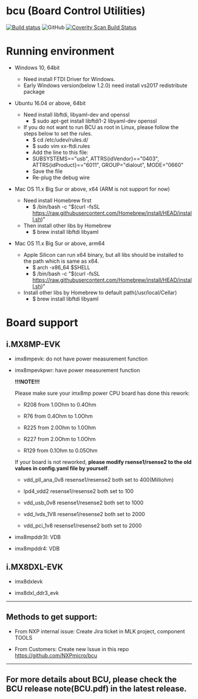 # bcu (Board Control Utilities)

[![Build status](https://ci.appveyor.com/api/projects/status/github/NXPmicro/bcu?svg=true)](https://ci.appveyor.com/project/nxpfrankli/bcu)
![GitHub](https://img.shields.io/github/license/NXPmicro/bcu.svg)
[![Coverity Scan Build Status](https://scan.coverity.com/projects/18825/badge.svg)](https://scan.coverity.com/projects/nxpmicro-bcu)

# **Running environment**

 - Windows 10, 64bit
    - Need install FTDI Driver for Windows.
    - Early Windows version(below 1.2.0) need install vs2017 redistribute package

 - Ubuntu 16.04 or above, 64bit
    - Need install libftdi, libyaml-dev and openssl
      - $ sudo apt-get install libftdi1-2 libyaml-dev openssl
    - If you do not want to run BCU as root in Linux, please follow the steps below to set the rules.
      - $ cd /etc/udev/rules.d/
      - $ sudo vim xx-ftdi.rules
      - Add the line to this file: 
      - SUBSYSTEMS=="usb", ATTRS{idVendor}=="0403", ATTRS{idProduct}=="6011", GROUP="dialout", MODE="0660"
      - Save the file
      - Re-plug the debug wire

 - Mac OS 11.x Big Sur or above, x64 (ARM is not support for now)
    - Need install Homebrew first
      - $ /bin/bash -c "$(curl -fsSL https://raw.githubusercontent.com/Homebrew/install/HEAD/install.sh)"
    - Then install other libs by Homebrew
      - $ brew install libftdi libyaml
 - Mac OS 11.x Big Sur or above, arm64
    - Apple Silicon can run x64 binary, but all libs should be installed to the path which is same as x64.
      - $ arch -x86_64 $SHELL
      - $ /bin/bash -c "$(curl -fsSL https://raw.githubusercontent.com/Homebrew/install/HEAD/install.sh)"
    - Install other libs by Homebrew to default path(/usr/local/Cellar)
      - $ brew install libftdi libyaml

# **Board support**

## i.MX8MP-EVK

- imx8mpevk: do not have power measurement function

- imx8mpevkpwr: have power measurement function

  **!!!NOTE!!!**

  Please make sure your imx8mp power CPU board has done this rework:

  - R208 from 1.0Ohm to 0.4Ohm

  - R76  from 0.4Ohm to 1.0Ohm

  - R225 from 2.0Ohm to 1.0Ohm

  - R227 from 2.0Ohm to 1.0Ohm

  - R129 from 0.1Ohm to 0.05Ohm

  If your board is not reworked, **please modify rsense1/rsense2 to the old values in config.yaml file by yourself**.

  - vdd_pll_ana_0v8 resense1/resense2 both set to 400(Milliohm)

  - lpd4_vdd2 resense1/resense2 both set to 100

  - vdd_usb_0v8 resense1/resense2 both set to 1000

  - vdd_lvds_1V8 resense1/resense2 both set to 2000

  - vdd_pci_1v8 resense1/resense2 both set to 2000


- imx8mpddr3l: VDB

- imx8mpddr4: VDB

## i.MX8DXL-EVK

- imx8dxlevk

- imx8dxl_ddr3_evk


_______________________________________________________________________________________________________

## Methods to get support:

 - From NXP internal issue: Create Jira ticket in MLK project, component TOOLS
 
 - From Customers: Create new Issue in this repo https://github.com/NXPmicro/bcu


_______________________________________________________________________________________________________

## **For more details about BCU, please check the BCU release note(BCU.pdf) in the latest release.**

